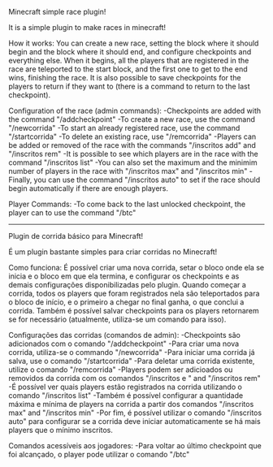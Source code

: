 Minecraft simple race plugin!

It is a simple plugin to make races in minecraft!


How it works:
    You can create a new race, setting the block where it should begin and the block where it should end, and configure checkpoints and everything else. When it begins, all the players that are registered in the race are teleported to the start block, and the first one to get to the end wins, finishing the race. It is also possible to save checkpoints for the players to return if they want to (there is a command to return to the last checkpoint).


Configuration of the race (admin commands):
-Checkpoints are added with the command "/addcheckpoint"
-To create a new race, use the command "/newcorrida"
-To start an already registered race, use the command "/startcorrida"
-To delete an existing race, use "/remcorrida"
-Players can be added or removed of the race with the commands "/inscritos add" and "/inscritos rem"
-It is possible to see which players are in the race with the command "/inscritos list"
-You can also set the maximum and the minimim number of players in the race with "/inscritos max" and "/inscritos min"
-Finally, you can use the command "/inscritos auto" to set if the race should begin automatically if there are enough players.


Player Commands:
-To come back to the last unlocked checkpoint, the player can to use the command "/btc"

________________________________________________________________________________________________________________________________________________

Plugin de corrida básico para Minecraft!

É um plugin bastante simples para criar corridas no Minecraft!


Como funciona:
    É possível criar uma nova corrida, setar o bloco onde ela se inicia e o bloco em que ela termina, e configurar os checkpoints e as demais configurações disponibilizadas pelo plugin. Quando começar a corrida, todos os players que foram registrados nela são teleportados para o bloco de início, e o primeiro a chegar no final ganha, o que conclui a corrida. Também é possível salvar checkpoints para os players retornarem se for necessário (atualmente, utiliza-se um comando para isso).


Configurações das corridas (comandos de admin):
-Checkpoints são adicionados com o comando "/addcheckpoint"
-Para criar uma nova corrida, utiliza-se o commando "/newcorrida"
-Para iniciar uma corrida já salva, use o comando "/startcorrida"
-Para deletar uma corrida existente, utilize o comando "/remcorrida"
-Players podem ser adicioados ou removidos da corrida com os comandos "/inscritos e " and "/inscritos rem"
-É possível ver quais players estão registrados na corrida utilizando o comando "/inscritos list"
-Também é possível configurar a quantidade máxima e mínima de players na corrida a partir dos comandos "/inscritos max" and "/inscritos min"
-Por fim, é possível utilizar o comando "/inscritos auto" para configurar se a corrida deve iniciar automaticamente se há mais players que o mínimo inscritos.


Comandos acessíveis aos jogadores:
-Para voltar ao último checkpoint que foi alcançado, o player pode utilizar o comando "/btc"
